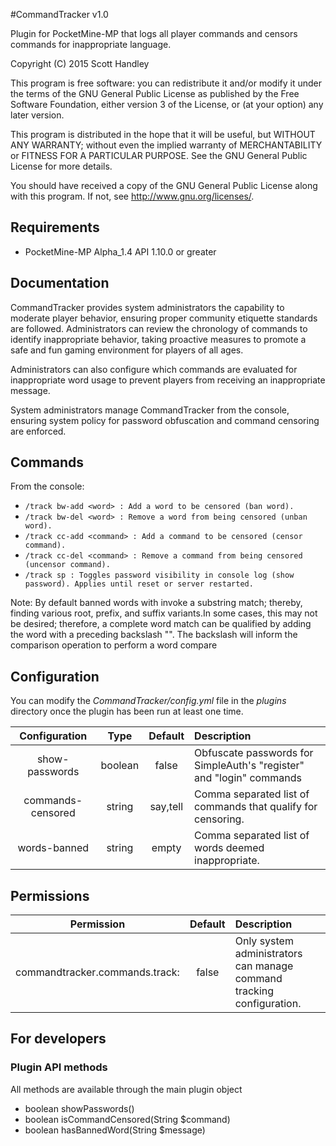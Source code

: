 #CommandTracker v1.0

Plugin for PocketMine-MP that logs all player commands and censors commands for inappropriate language. 
   
   Copyright (C) 2015 Scott Handley
   
   This program is free software: you can redistribute it and/or modify
   it under the terms of the GNU General Public License as published by
   the Free Software Foundation, either version 3 of the License, or
   (at your option) any later version.
  
   This program is distributed in the hope that it will be useful,
   but WITHOUT ANY WARRANTY; without even the implied warranty of
   MERCHANTABILITY or FITNESS FOR A PARTICULAR PURPOSE.  See the
   GNU General Public License for more details.
 
   You should have received a copy of the GNU General Public License
   along with this program.  If not, see <http://www.gnu.org/licenses/>.

## Requirements

* PocketMine-MP Alpha_1.4 API 1.10.0 or greater

## Documentation 

CommandTracker provides system administrators the capability to moderate player behavior, 
ensuring proper community etiquette standards are followed. Administrators can review the 
chronology of commands to identify inappropriate behavior, taking proactive measures to 
promote a safe and fun gaming environment for players of all ages.

Administrators can also configure which commands are evaluated for inappropriate word usage 
to prevent players from receiving an inappropriate message.

System administrators manage CommandTracker from the console, ensuring system policy 
for password obfuscation and command censoring are enforced.

## Commands

From the console: 

* `/track bw-add <word> : Add a word to be censored (ban word).`
* `/track bw-del <word> : Remove a word from being censored (unban word).`
* `/track cc-add <command> : Add a command to be censored (censor command).`
* `/track cc-del <command> : Remove a command from being censored (uncensor command).`
* `/track sp : Toggles password visibility in console log (show password). Applies until reset or server restarted.`

Note: By default banned words with invoke a substring match; thereby, finding various root, 
prefix, and suffix variants.In some cases, this may not be desired; therefore, a complete 
word match can be qualified by adding the word with a preceding backslash "\". The backslash 
will inform the comparison operation to perform a word compare

## Configuration

You can modify the _CommandTracker/config.yml_ file in the _plugins_ directory once the plugin 
has been run at least one time.

| Configuration | Type | Default | Description |
| :---: | :---: | :---: | :--- |
| show-passwords | boolean | false | Obfuscate passwords for SimpleAuth's "register" and "login" commands
| commands-censored | string | say,tell | Comma separated list of commands that qualify for censoring.
| words-banned | string | empty | Comma separated list of words deemed inappropriate.

## Permissions

| Permission | Default | Description |
| :---: | :---: | :--- |
| commandtracker.commands.track: | false | Only system administrators can manage command tracking configuration.

## For developers

### Plugin API methods

All methods are available through the main plugin object

* boolean showPasswords() 
* boolean isCommandCensored(String $command)
* boolean hasBannedWord(String $message)
